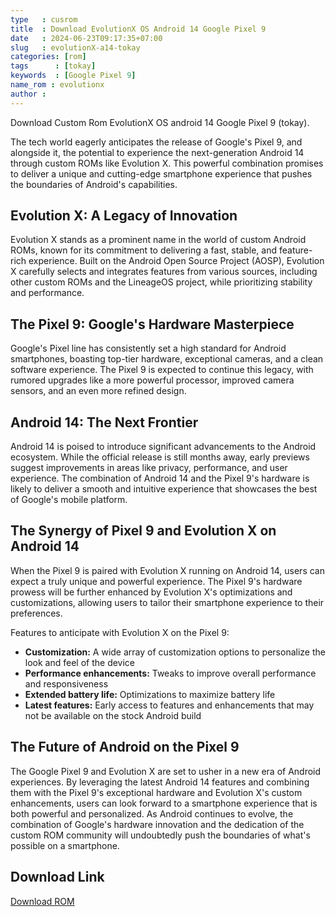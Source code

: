 ```yaml
---
type   : cusrom
title  : Download EvolutionX OS Android 14 Google Pixel 9
date   : 2024-06-23T09:17:35+07:00
slug   : evolutionX-a14-tokay
categories: [rom]
tags      : [tokay]
keywords  : [Google Pixel 9]
name_rom : evolutionx
author : 
---
```


Download Custom Rom EvolutionX OS android 14 Google Pixel 9 (tokay).

The tech world eagerly anticipates the release of Google's Pixel 9, and alongside it, the potential to experience the next-generation Android 14 through custom ROMs like Evolution X. This powerful combination promises to deliver a unique and cutting-edge smartphone experience that pushes the boundaries of Android's capabilities.

## Evolution X: A Legacy of Innovation

Evolution X stands as a prominent name in the world of custom Android ROMs, known for its commitment to delivering a fast, stable, and feature-rich experience. Built on the Android Open Source Project (AOSP), Evolution X carefully selects and integrates features from various sources, including other custom ROMs and the LineageOS project, while prioritizing stability and performance.

## The Pixel 9: Google's Hardware Masterpiece

Google's Pixel line has consistently set a high standard for Android smartphones, boasting top-tier hardware, exceptional cameras, and a clean software experience. The Pixel 9 is expected to continue this legacy, with rumored upgrades like a more powerful processor, improved camera sensors, and an even more refined design.

## Android 14: The Next Frontier

Android 14 is poised to introduce significant advancements to the Android ecosystem. While the official release is still months away, early previews suggest improvements in areas like privacy, performance, and user experience. The combination of Android 14 and the Pixel 9's hardware is likely to deliver a smooth and intuitive experience that showcases the best of Google's mobile platform.

## The Synergy of Pixel 9 and Evolution X on Android 14

When the Pixel 9 is paired with Evolution X running on Android 14, users can expect a truly unique and powerful experience. The Pixel 9's hardware prowess will be further enhanced by Evolution X's optimizations and customizations, allowing users to tailor their smartphone experience to their preferences. 

Features to anticipate with Evolution X on the Pixel 9:

* **Customization:** A wide array of customization options to personalize the look and feel of the device
* **Performance enhancements:** Tweaks to improve overall performance and responsiveness
* **Extended battery life:** Optimizations to maximize battery life
* **Latest features:** Early access to features and enhancements that may not be available on the stock Android build

## The Future of Android on the Pixel 9

The Google Pixel 9 and Evolution X are set to usher in a new era of Android experiences. By leveraging the latest Android 14 features and combining them with the Pixel 9's exceptional hardware and Evolution X's custom enhancements, users can look forward to a smartphone experience that is both powerful and personalized. As Android continues to evolve, the combination of Google's hardware innovation and the dedication of the custom ROM community will undoubtedly push the boundaries of what's possible on a smartphone. 


## Download Link
[Download ROM](/)

